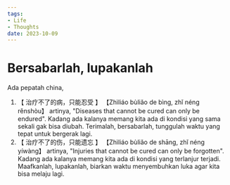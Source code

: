 ```yaml
---
tags:
- Life
- Thoughts
date: 2023-10-09
---
```


# Bersabarlah, lupakanlah

Ada pepatah china,

1. 【 治疗不了的病，只能忍受 】
【Zhìliáo bùliǎo de bìng, zhǐ néng rěnshòu】
artinya, "Diseases that cannot be cured can only be endured".
Kadang ada kalanya memang kita ada di kondisi yang sama sekali gak bisa diubah. Terimalah, bersabarlah, tunggulah waktu yang tepat untuk bergerak lagi.
2. 【 治疗不了的伤，只能遗忘 】
【Zhìliáo bùliǎo de shāng, zhǐ néng yíwàng】
artinya, "Injuries that cannot be cured can only be forgotten".
Kadang ada kalanya memang kita ada di kondisi yang terlanjur terjadi. Maafkanlah, lupakanlah, biarkan waktu menyembuhkan luka agar kita bisa melaju lagi.

